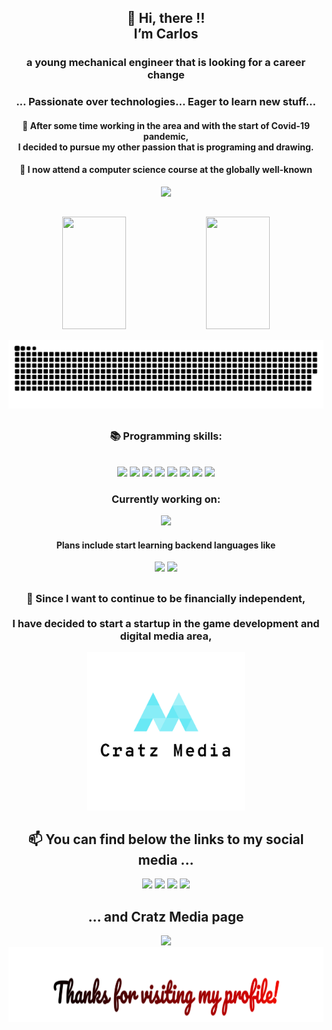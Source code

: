 <!---
cratz92/cratz92 is a ✨ special ✨ repository because its `README.md` (this file) appears on your GitHub profile.
You can click the Preview link to take a look at your changes.
--->

<div align="center">
<div>
    <h2>👋 Hi, there !!<br>I’m Carlos<br><h3>a young mechanical engineer that is looking for a career change</h3></h2>
    <h3> ... Passionate over technologies...  Eager to learn new stuff... </h3>
    <h4>👀 After some time working in the area and with the start of Covid-19 pandemic,<br>I decided to pursue my other passion that is programing and drawing.</h4>
    <h4>🌱 I now attend a computer science course at the globally well-known</h4>
    <img src="https://www.42lisboa.com/wp-content/themes/42lisboa/images/logo42_dark.svg">
</div>

##

<div>
    <img height="180em" width="45%" src="https://github-readme-stats.vercel.app/api?username=cratz92&show_icons=true&count_private=true&theme=radical">
    <img height="180em" width="45%" src="https://github-readme-stats.vercel.app/api/top-langs/?username=cratz92&layout=compact&theme=radical">
</div>

   ![Snake animation](https://github.com/cratz92/cratz92/blob/output/github-contribution-grid-snake.svg)

##

<div>
    <h3>📚 Programming skills:</h3><br>
    <img src="https://img.shields.io/badge/HTML5-E34F26?style=for-the-badge&logo=html5&logoColor=white"/>
    <img src="https://img.shields.io/badge/CSS3-1572B6?style=for-the-badge&logo=css3&logoColor=white"/>
    <img src="https://img.shields.io/badge/JavaScript-323330?style=for-the-badge&logo=javascript&logoColor=F7DF1E"/>
    <img src="https://img.shields.io/badge/Bootstrap-563D7C?style=for-the-badge&logo=bootstrap&logoColor=white"/>
    <img src="https://img.shields.io/badge/C%23-239120?style=for-the-badge&logo=c-sharp&logoColor=white"/>
    <img src="https://img.shields.io/badge/C-00599C?style=for-the-badge&logo=c&logoColor=white"/>
    <img src="https://img.shields.io/badge/Shell_Script-121011?style=for-the-badge&logo=gnu-bash&logoColor=white"/>
    <img src="https://img.shields.io/badge/MySQL-00000F?style=for-the-badge&logo=mysql&logoColor=white"/> 
</div>

<div>
    <h3>Currently working on:</h3>
    <img src="https://img.shields.io/badge/Unity-100000?style=for-the-badge&logo=unity&logoColor=white"/>
</div>

<div>
    <h4>Plans include start learning backend languages like</h4>
    <img src="https://img.shields.io/badge/Node.js-43853D?style=for-the-badge&logo=node.js&logoColor=white"/>
    <img src="https://img.shields.io/badge/TypeScript-007ACC?style=for-the-badge&logo=typescript&logoColor=white"/>
</div>

##
    
<div>
    <h3>💸 Since I want to continue to be financially independent,<br><br> I have decided to start a startup in the game development and digital media area,<br></h3>
    <img width="50%" src="https://github.com/cratz92/cratz92/blob/main/images/png/logo1.png">
</div>

<div>
    <h2>📫 You can find below the links to my social media ...</h2>
    <a href="https://www.instagram.com/caacaa92" target="_blank"><img src="https://img.shields.io/badge/Instagram-E4405F?style=for-the-badge&logo=instagram&logoColor=white" target="_blank"></a>
    <a href="https://www.linkedin.com/in/carlos-leal-0a739968" target="_blank"><img src="https://img.shields.io/badge/LinkedIn-0077B5?style=for-the-badge&logo=linkedin&logoColor=white" target="_blank"></a>
    <a href="https://twitter.com/caacaa92" target="_blank"><img src="https://img.shields.io/badge/Twitter-1DA1F2?style=for-the-badge&logo=twitter&logoColor=white" target="_blank"></a>
    <a href="https://www.facebook.com/cratz92" target="_blank"><img src="https://img.shields.io/badge/Facebook-1877F2?style=for-the-badge&logo=facebook&logoColor=white" target="_blank"></a>
</div>

<div>
    <h2>... and Cratz Media page</h2>
    <a href="https://www.instagram.com/cratz_media/" target="_blank"><img src="https://img.shields.io/badge/Instagram-E4405F?style=for-the-badge&logo=instagram&logoColor=white" target="_blank"></a>
</div>


<img height="120" alt="Thanks for visiting my profile!" width="100%" src="https://github.com/cratz92/cratz92/blob/main/images/svg/Thanks%20for%20visiting%20my%20profile!.svg" />
    
</div>
